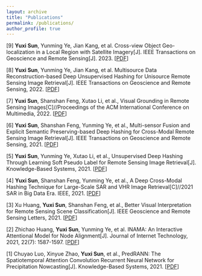 ```yaml
---
layout: archive
title: "Publications"
permalink: /publications/
author_profile: true
---
```

[9] **Yuxi Sun**, Yunming Ye, Jian Kang, et al. Cross-view Object Geo-localization in a Local Region with Satellite Imagery[J]. IEEE Transactions on Geoscience and Remote Sensing[J]. 2023. \[[PDF](https://doi.org/10.1109/TGRS.2023.3307508)\]

[8] **Yuxi Sun**, Yunming Ye, Jian Kang, et al. Multisource Data Reconstruction-based Deep Unsupervised Hashing for Unisource Remote Sensing Image Retrieval[J]. IEEE Transactions on Geoscience and Remote Sensing, 2022.  \[[PDF](https://ieeexplore.ieee.org/abstract/document/10001754)\]

[7] **Yuxi Sun**, Shanshan Feng, Xutao Li, et al., Visual Grounding in Remote Sensing Images\[C\]//Proceedings of the ACM International Conference on Multimedia, 2022.  \[[PDF](https://dl.acm.org/doi/abs/10.1145/3503161.3548316)\]  

[6] **Yuxi Sun**, Shanshan Feng, Yunming Ye, et al., Multi-sensor Fusion and Explicit Semantic Preserving-based Deep Hashing for Cross-Modal Remote Sensing Image Retrieval\[J\]. IEEE Transactions on Geoscience and Remote Sensing, 2021. \[[PDF](https://doi.org/10.1109/TGRS.2021.3136641)\]  

[5] **Yuxi Sun**, Yunming Ye, Xutao Li, et al., Unsupervised Deep Hashing Through Learning Soft Pseudo Label for Remote Sensing Image Retrieval\[J\]. Knowledge-Based Systems, 2021. \[[PDF](https://doi.org/10.1016/j.knosys.2021.107807)\]  

[4] **Yuxi Sun**, Shanshan Feng, Yunming Ye, et al., A Deep Cross-Modal Hashing Technique for Large-Scale SAR and VHR Image Retrieval\[C\]//2021 SAR in Big Data Era. IEEE, 2021. \[[PDF](https://doi.org/10.1109/BIGSARDATA53212.2021.9574218)\]  

[3] Xu Huang, **Yuxi Sun**, Shanshan Feng, et al., Better Visual Interpretation for Remote Sensing Scene Classification\[J\]. IEEE Geoscience and Remote Sensing Letters, 2021. \[[PDF](https://doi.org/10.1109/LGRS.2021.3132920)\]  

[2] Zhichao Huang, **Yuxi Sun**, Yunming Ye, et al. INAMA: An Interactive Attentional Model for Node Alignment[J]. Journal of Internet Technology, 2021, 22(7): 1587-1597. \[[PDF](https://jit.ndhu.edu.tw/article/download/2629/2649)\]  

[1] Chuyao Luo, Xinyue Zhao, **Yuxi Sun**, et al., PredRANN: The Spatiotemporal Attention Convolution Recurrent Neural Network for Precipitation Nowcasting\[J\]. Knowledge-Based Systems, 2021. \[[PDF](https://doi.org/10.1016/j.knosys.2021.107900)\]  



<!--{% if author.googlescholar %}
  You can also find my articles on <u><a href="{{author.googlescholar}}">my Google Scholar profile</a>.</u>
{% endif %}

{% include base_path %}

{% for post in site.publications reversed %}
  {% include archive-single.html %}
{% endfor %}
-->
